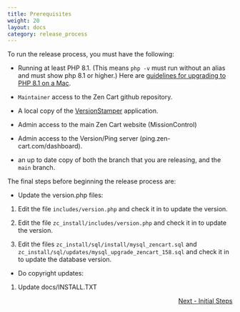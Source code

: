 ```yaml
---
title: Prerequisites
weight: 20
layout: docs
category: release_process
---
```

To run the release process, you must have the following:

- Running at least PHP 8.1. (This means `php -v` must run without an alias and must show php 8.1 or higher.)  Here are [guidelines for upgrading to PHP 8.1 on a Mac](https://stitcher.io/blog/php-81-upgrade-mac). 

- `Maintainer` access to the Zen Cart github repository.

- A local copy of the [VersionStamper](https://github.com/zencart/versionstamper) application.

- Admin access to the main Zen Cart website (MissionControl)

- Admin access to the Version/Ping server (ping.zen-cart.com/dashboard).

- an up to date copy of both the branch that you are releasing, and the `main` branch. 

The final steps before beginning the release process are: 

- Update the version.php files: 

1. Edit the file `includes/version.php` and check it in to update the version.

1. Edit the file `zc_install/includes/version.php` and check it in to update the version.

1. Edit the files `zc_install/sql/install/mysql_zencart.sql` and `zc_install/sql/updates/mysql_upgrade_zencart_158.sql` and check it in to update the database version. 

- Do copyright updates: 

1. Update docs/INSTALL.TXT

<div style="text-align:right;" id="next">
   <a class="btn btn-lg btn-primary mr-3 mb-4" href="/dev/release_process/initial_steps/">
        Next - Initial Steps<i class="fas fa-arrow-alt-circle-right ml-2"></i>
   </a>
</div>
